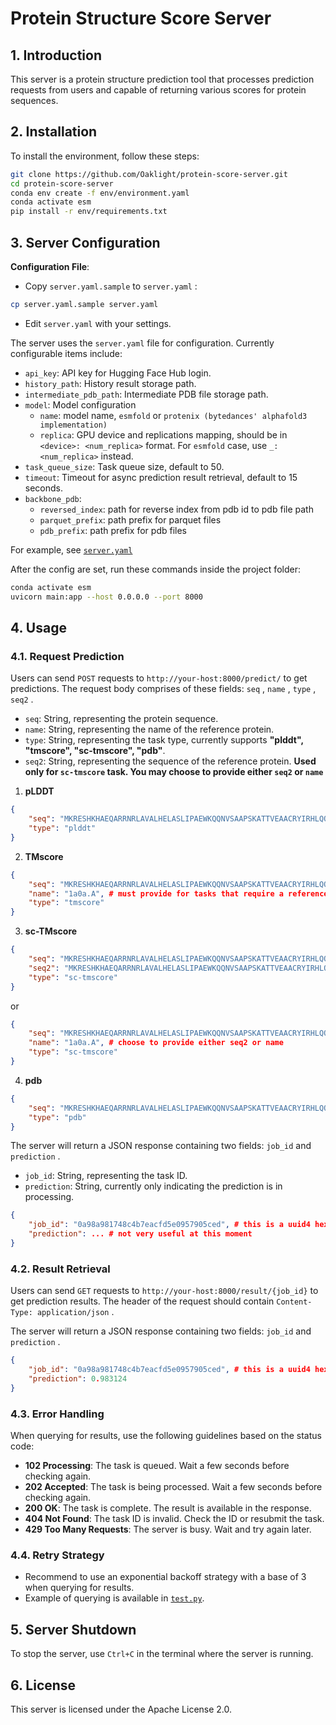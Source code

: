 # Protein Structure Score Server

## 1. Introduction

This server is a protein structure prediction tool that processes prediction requests from users and capable of returning various scores for protein sequences.

## 2. Installation

To install the environment, follow these steps:

```bash
git clone https://github.com/Oaklight/protein-score-server.git
cd protein-score-server
conda env create -f env/environment.yaml
conda activate esm
pip install -r env/requirements.txt
```

## 3. Server Configuration

**Configuration File**: 
   - Copy `server.yaml.sample` to `server.yaml` :

     

```bash
cp server.yaml.sample server.yaml
```

   - Edit `server.yaml` with your settings.

The server uses the `server.yaml` file for configuration. Currently configurable items include:

* `api_key`: API key for Hugging Face Hub login.
* `history_path`: History result storage path.
* `intermediate_pdb_path`: Intermediate PDB file storage path.
* `model`: Model configuration
    - `name`: model name, `esmfold` or `protenix (bytedances' alphafold3 implementation)`
    - `replica`: GPU device and replications mapping, should be in `<device>: <num_replica>` format. For `esmfold` case, use `_: <num_replica>` instead.
* `task_queue_size`: Task queue size, default to 50.
* `timeout`: Timeout for async prediction result retrieval, default to 15 seconds.
* `backbone_pdb`:
    - `reversed_index`: path for reverse index from pdb id to pdb file path
    - `parquet_prefix`: path prefix for parquet files
    - `pdb_prefix`: path prefix for pdb files

For example, see [ `server.yaml` ](./server.yaml)

After the config are set, run these commands inside the project folder:

```bash
conda activate esm
uvicorn main:app --host 0.0.0.0 --port 8000
```

## 4. Usage

### 4.1. Request Prediction

Users can send `POST` requests to `http://your-host:8000/predict/` to get predictions. The request body comprises of these fields: `seq` , `name` , `type` , `seq2` .

* `seq`: String, representing the protein sequence.
* `name`: String, representing the name of the reference protein.
* `type`: String, representing the task type, currently supports **"plddt", "tmscore", "sc-tmscore", "pdb"**.
* `seq2`: String, representing the sequence of the reference protein. **Used only for `sc-tmscore` task. You may choose to provide either `seq2` or `name`**

1. **pLDDT**

```json
{
    "seq": "MKRESHKHAEQARRNRLAVALHELASLIPAEWKQQNVSAAPSKATTVEAACRYIRHLQQNGST",
    "type": "plddt"
}
```

2. **TMscore**

```json
{
    "seq": "MKRESHKHAEQARRNRLAVALHELASLIPAEWKQQNVSAAPSKATTVEAACRYIRHLQQNGST",
    "name": "1a0a.A", # must provide for tasks that require a reference structure
    "type": "tmscore"
}
```

3. **sc-TMscore**

```json
{
    "seq": "MKRESHKHAEQARRNRLAVALHELASLIPAEWKQQNVSAAPSKATTVEAACRYIRHLQQNGST",
    "seq2": "MKRESHKHAEQARRNRLAVALHELASLIPAEWKQQNVSAAPSKATTVEAACRYIRHLQQNGST", # choose to provide either seq2 or name
    "type": "sc-tmscore"
}
```

or

```json
{
    "seq": "MKRESHKHAEQARRNRLAVALHELASLIPAEWKQQNVSAAPSKATTVEAACRYIRHLQQNGST",
    "name": "1a0a.A", # choose to provide either seq2 or name
    "type": "sc-tmscore"
}
```

4. **pdb**

```json
{
    "seq": "MKRESHKHAEQARRNRLAVALHELASLIPAEWKQQNVSAAPSKATTVEAACRYIRHLQQNGST",
    "type": "pdb"
}
```

The server will return a JSON response containing two fields: `job_id` and `prediction` .

* `job_id`: String, representing the task ID.
* `prediction`: String, currently only indicating the prediction is in processing.

```json
{
    "job_id": "0a98a981748c4b7eacfd5e0957905ced", # this is a uuid4 hex string
    "prediction": ... # not very useful at this moment
}
```

### 4.2. Result Retrieval

Users can send `GET` requests to `http://your-host:8000/result/{job_id}` to get prediction results. The header of the request should contain `Content-Type: application/json` .

The server will return a JSON response containing two fields: `job_id` and `prediction` .

```json
{
    "job_id": "0a98a981748c4b7eacfd5e0957905ced", # this is a uuid4 hex string
    "prediction": 0.983124
}
```

### 4.3. Error Handling

When querying for results, use the following guidelines based on the status code:
- **102 Processing**: The task is queued. Wait a few seconds before checking again.
- **202 Accepted**: The task is being processed. Wait a few seconds before checking again.
- **200 OK**: The task is complete. The result is available in the response.
- **404 Not Found**: The task ID is invalid. Check the ID or resubmit the task.
- **429 Too Many Requests**: The server is busy. Wait and try again later.

### 4.4. Retry Strategy

* Recommend to use an exponential backoff strategy with a base of 3 when querying for results.
* Example of querying is available in [`test.py`](test.py).

## 5. Server Shutdown

To stop the server, use `Ctrl+C` in the terminal where the server is running.

## 6. License

This server is licensed under the Apache License 2.0.
